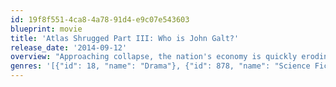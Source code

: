 ```yaml
---
id: 19f8f551-4ca8-4a78-91d4-e9c07e543603
blueprint: movie
title: 'Atlas Shrugged Part III: Who is John Galt?'
release_date: '2014-09-12'
overview: "Approaching collapse, the nation's economy is quickly eroding. As crime and fear take over the countryside, the government continues to exert its brutal force against the nation's most productive who are mysteriously vanishing - leaving behind a wake of despair. One man has the answer. One woman stands in his way. Some will stop at nothing to control him. Others will stop at nothing to save him. He swore by his life. They swore to find him."
genres: '[{"id": 18, "name": "Drama"}, {"id": 878, "name": "Science Fiction"}, {"id": 9648, "name": "Mystery"}]'
---
```

